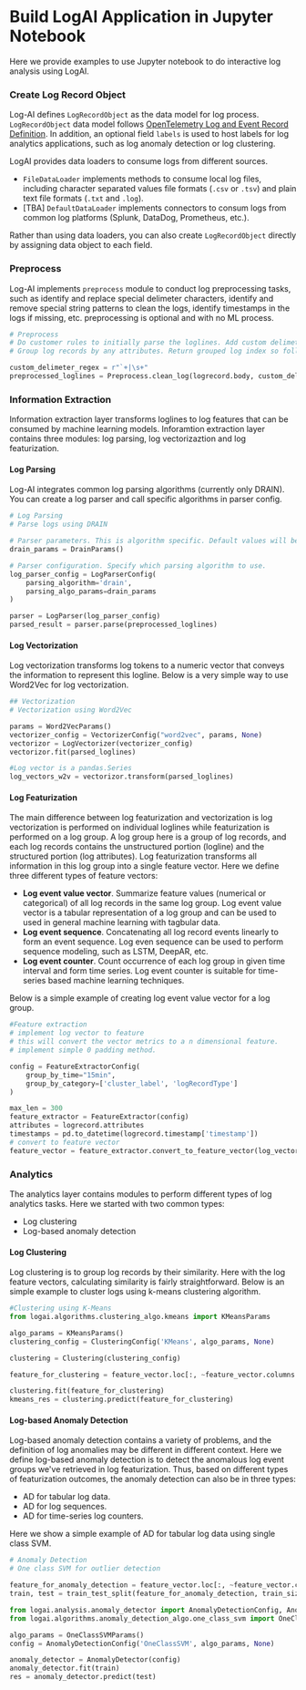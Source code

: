 <!--
Copyright (c) 2023 Salesforce.com, inc.
All rights reserved.
SPDX-License-Identifier: BSD-3-Clause
For full license text, see the LICENSE file in the repo root or https://opensource.org/licenses/BSD-3-Clause

-->
# Build LogAI Application in Jupyter Notebook

Here we provide examples to use Jupyter notebook to do interactive log analysis using LogAI.

### Create Log Record Object

Log-AI defines `LogRecordObject` as the data model for log process. `LogRecordObject` data model follows [OpenTelemetry Log and Event Record Definition](https://github.com/open-telemetry/opentelemetry-specification/blob/main/specification/logs/data-model.md#log-and-event-record-definition). 
In addition, an optional field `labels` is used to host labels for log analytics applications, such as log anomaly detection or log clustering. 

LogAI provides data loaders to consume logs from different sources. 
* `FileDataLoader` implements methods to consume local log files, including character separated values file formats (`.csv` or `.tsv`) 
and plain text file formats (`.txt` and `.log`). 
* [TBA] `DefaultDataLoader` implements connectors to consum logs from common log platforms (Splunk, DataDog, Prometheus, etc.).

Rather than using data loaders, you can also create `LogRecordObject` directly by assigning data object to each field.

### Preprocess

Log-AI implements `preprocess` module to conduct log preprocessing tasks, such as identify and replace special 
delimeter characters, identify and remove special string patterns to clean the logs, identify timestamps in the logs if missing, etc.
preprocessing is optional and with no ML process.

```python
# Preprocess
# Do customer rules to initially parse the loglines. Add custom delimeters in a regex
# Group log records by any attributes. Return grouped log index so follow up process can handle them separately.

custom_delimeter_regex = r"`+|\s+"
preprocessed_loglines = Preprocess.clean_log(logrecord.body, custom_delimeter_regex)

```

### Information Extraction

Information extraction layer transforms loglines to log features that can be consumed by machine learning models.
Inforamtion extraction layer contains three modules: log parsing, log vectorizaztion and log featurization.

#### Log Parsing

Log-AI integrates common log parsing algorithms (currently only DRAIN). You can create a log parser and call specific algorithms
in parser config.

```python
# Log Parsing
# Parse logs using DRAIN

# Parser parameters. This is algorithm specific. Default values will be used if not specific.
drain_params = DrainParams()

# Parser configuration. Specify which parsing algorithm to use.
log_parser_config = LogParserConfig(
    parsing_algorithm='drain',
    parsing_algo_params=drain_params
)

parser = LogParser(log_parser_config)
parsed_result = parser.parse(preprocessed_loglines)
```

#### Log Vectorization

Log vectorization transforms log tokens to a numeric vector that conveys the information to represent
this logline. Below is a very simple way to use Word2Vec for log vectorization. 

```python
## Vectorization
# Vectorization using Word2Vec

params = Word2VecParams()
vectorizer_config = VectorizerConfig("word2vec", params, None)
vectorizor = LogVectorizer(vectorizer_config)
vectorizor.fit(parsed_loglines)

#Log vector is a pandas.Series
log_vectors_w2v = vectorizor.transform(parsed_loglines)

```

#### Log Featurization

The main difference between log featurization and vectorization is log vectorization is performed on individual loglines
while featurization is performed on a log group. A log group here is a group of log records, and each log records
contains the unstructured portion (logline) and the structured portion (log attributes). Log featurization
transforms all information in this log group into a single feature vector. Here we define three different types of feature vectors:
* **Log event value vector**. Summarize feature values (numerical or categorical) of all log records in the same log group. 
Log event value vector is a tabular representation of a log group and can be used to used in general machine learning with tagbular data.
* **Log event sequence**. Concatenating all log record events linearly to form an event sequence. Log even sequence can be used to 
perform sequence modeling, such as LSTM, DeepAR, etc.
* **Log event counter**. Count occurrence of each log group in given time interval and form time series. Log event counter is suitable for
time-series based machine learning techniques.

Below is a simple example of creating log event value vector for a log group.

```python
#Feature extraction
# implement log vector to feature
# this will convert the vector metrics to a n dimensional feature.
# implement simple 0 padding method.

config = FeatureExtractorConfig(
    group_by_time="15min",
    group_by_category=['cluster_label', 'logRecordType']
)

max_len = 300
feature_extractor = FeatureExtractor(config)
attributes = logrecord.attributes
timestamps = pd.to_datetime(logrecord.timestamp['timestamp'])
# convert to feature vector
feature_vector = feature_extractor.convert_to_feature_vector(log_vectors_w2v, attributes, timestamps, max_len)

```

### Analytics

The analytics layer contains modules to perform different types of log analytics tasks. Here we started with two
common types:
* Log clustering
* Log-based anomaly detection

#### Log Clustering

Log clustering is to group log records by their similarity. Here with the log feature vectors, calculating similarity
is fairly straightforward. Below is an simple example to cluster logs using k-means clustering algorithm.

```python
#Clustering using K-Means
from logai.algorithms.clustering_algo.kmeans import KMeansParams

algo_params = KMeansParams()
clustering_config = ClusteringConfig('KMeans', algo_params, None)

clustering = Clustering(clustering_config)

feature_for_clustering = feature_vector.loc[:, ~feature_vector.columns.isin(['timestamp', 'cluster_label', 'logRecordType'])]

clustering.fit(feature_for_clustering)
kmeans_res = clustering.predict(feature_for_clustering)

```

#### Log-based Anomaly Detection

Log-based anomaly detection contains a variety of problems, and the definition of log anomalies may be different in
different context. Here we define log-based anomaly detection is to detect the anomalous log event groups we've retrieved
in log featurization. Thus, based on different types of featurization outcomes, the anomaly detection can also be in three types:
* AD for tabular log data.
* AD for log sequences.
* AD for time-series log counters.

Here we show a simple example of AD for tabular log data using single class SVM.

```python
# Anomaly Detection
# One class SVM for outlier detection

feature_for_anomaly_detection = feature_vector.loc[:, ~feature_vector.columns.isin(['timestamp', 'cluster_label', 'logRecordType'])]
train, test = train_test_split(feature_for_anomaly_detection, train_size=0.7, test_size=0.3)

from logai.analysis.anomaly_detector import AnomalyDetectionConfig, AnomalyDetector
from logai.algorithms.anomaly_detection_algo.one_class_svm import OneClassSVMParams

algo_params = OneClassSVMParams()
config = AnomalyDetectionConfig('OneClassSVM', algo_params, None)

anomaly_detector = AnomalyDetector(config)
anomaly_detector.fit(train)
res = anomaly_detector.predict(test)

```
